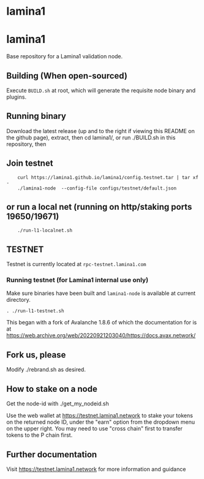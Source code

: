 # lamina1

# lamina1

Base repository for a Lamina1 validation node.

## Building (When open-sourced)

Execute `BUILD.sh` at root, which will generate the requisite node binary and plugins.

## Running binary

  Download the latest release (up and to the right if viewing this README on the github page), extract, then cd lamina1/, or run ./BUILD.sh in this repository, then

## Join testnet

```
    curl https://lamina1.github.io/lamina1/config.testnet.tar | tar xf -
    ./lamina1-node  --config-file configs/testnet/default.json
```

## or run a local net (running on http/staking ports 19650/19671)

```
    ./run-l1-localnet.sh
```

## TESTNET

Testnet is currently located at `rpc-testnet.lamina1.com`

### Running testnet (for Lamina1 internal use only)

Make sure binaries have been built and `lamina1-node` is available at current directory.

```
. ./run-l1-testnet.sh
```

This began with a fork of Avalanche 1.8.6 of which the documentation for is at <https://web.archive.org/web/20220921203040/https://docs.avax.network/>

## Fork us, please  

Modify ./rebrand.sh as desired.

## How to stake on a node

Get the node-id with ./get_my_nodeid.sh

Use the web wallet at https://testnet.lamina1.network to stake your tokens on the returned node ID, under the "earn" option from the dropdown menu on the upper right.  You may need to use "cross chain" first to transfer tokens to the P chain first. 

## Further documentation

Visit https://testnet.lamina1.network for more information and guidance

